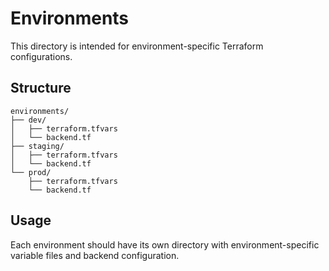 # Environments

This directory is intended for environment-specific Terraform configurations.

## Structure

```
environments/
├── dev/
│   ├── terraform.tfvars
│   └── backend.tf
├── staging/
│   ├── terraform.tfvars
│   └── backend.tf
└── prod/
    ├── terraform.tfvars
    └── backend.tf
```

## Usage

Each environment should have its own directory with environment-specific variable files and backend configuration.
